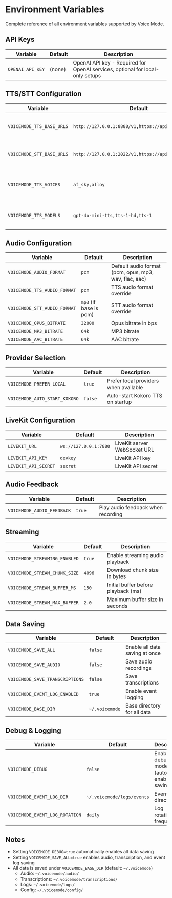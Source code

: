 # Environment Variables

Complete reference of all environment variables supported by Voice Mode.

## API Keys

| Variable | Default | Description |
|----------|---------|-------------|
| `OPENAI_API_KEY` | (none) | OpenAI API key - Required for OpenAI services, optional for local-only setups |

## TTS/STT Configuration

| Variable | Default | Description |
|----------|---------|-------------|
| `VOICEMODE_TTS_BASE_URLS` | `http://127.0.0.1:8880/v1,https://api.openai.com/v1` | Comma-separated list of TTS endpoints |
| `VOICEMODE_STT_BASE_URLS` | `http://127.0.0.1:2022/v1,https://api.openai.com/v1` | Comma-separated list of STT endpoints |
| `VOICEMODE_TTS_VOICES` | `af_sky,alloy` | Comma-separated list of preferred voices |
| `VOICEMODE_TTS_MODELS` | `gpt-4o-mini-tts,tts-1-hd,tts-1` | Comma-separated list of TTS models |

## Audio Configuration

| Variable | Default | Description |
|----------|---------|-------------|
| `VOICEMODE_AUDIO_FORMAT` | `pcm` | Default audio format (pcm, opus, mp3, wav, flac, aac) |
| `VOICEMODE_TTS_AUDIO_FORMAT` | `pcm` | TTS audio format override |
| `VOICEMODE_STT_AUDIO_FORMAT` | `mp3` (if base is pcm) | STT audio format override |
| `VOICEMODE_OPUS_BITRATE` | `32000` | Opus bitrate in bps |
| `VOICEMODE_MP3_BITRATE` | `64k` | MP3 bitrate |
| `VOICEMODE_AAC_BITRATE` | `64k` | AAC bitrate |

## Provider Selection

| Variable | Default | Description |
|----------|---------|-------------|
| `VOICEMODE_PREFER_LOCAL` | `true` | Prefer local providers when available |
| `VOICEMODE_AUTO_START_KOKORO` | `false` | Auto-start Kokoro TTS on startup |

## LiveKit Configuration

| Variable | Default | Description |
|----------|---------|-------------|
| `LIVEKIT_URL` | `ws://127.0.0.1:7880` | LiveKit server WebSocket URL |
| `LIVEKIT_API_KEY` | `devkey` | LiveKit API key |
| `LIVEKIT_API_SECRET` | `secret` | LiveKit API secret |

## Audio Feedback

| Variable | Default | Description |
|----------|---------|-------------|
| `VOICEMODE_AUDIO_FEEDBACK` | `true` | Play audio feedback when recording |

## Streaming

| Variable | Default | Description |
|----------|---------|-------------|
| `VOICEMODE_STREAMING_ENABLED` | `true` | Enable streaming audio playback |
| `VOICEMODE_STREAM_CHUNK_SIZE` | `4096` | Download chunk size in bytes |
| `VOICEMODE_STREAM_BUFFER_MS` | `150` | Initial buffer before playback (ms) |
| `VOICEMODE_STREAM_MAX_BUFFER` | `2.0` | Maximum buffer size in seconds |

## Data Saving

| Variable | Default | Description |
|----------|---------|-------------|
| `VOICEMODE_SAVE_ALL` | `false` | Enable all data saving at once |
| `VOICEMODE_SAVE_AUDIO` | `false` | Save audio recordings |
| `VOICEMODE_SAVE_TRANSCRIPTIONS` | `false` | Save transcriptions |
| `VOICEMODE_EVENT_LOG_ENABLED` | `true` | Enable event logging |
| `VOICEMODE_BASE_DIR` | `~/.voicemode` | Base directory for all data |

## Debug & Logging

| Variable | Default | Description |
|----------|---------|-------------|
| `VOICEMODE_DEBUG` | `false` | Enable debug mode (auto-enables all saving) |
| `VOICEMODE_EVENT_LOG_DIR` | `~/.voicemode/logs/events` | Event log directory |
| `VOICEMODE_EVENT_LOG_ROTATION` | `daily` | Log rotation frequency |

## Notes

- Setting `VOICEMODE_DEBUG=true` automatically enables all data saving
- Setting `VOICEMODE_SAVE_ALL=true` enables audio, transcription, and event log saving
- All data is saved under `VOICEMODE_BASE_DIR` (default: `~/.voicemode`)
  - Audio: `~/.voicemode/audio/`
  - Transcriptions: `~/.voicemode/transcriptions/`
  - Logs: `~/.voicemode/logs/`
  - Config: `~/.voicemode/config/`